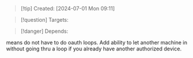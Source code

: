 
>[!tip] Created: [2024-07-01 Mon 09:11]

>[!question] Targets: 

>[!danger] Depends: 

means do not have to do oauth loops.
Add ability to let another machine in without going thru a loop if you already have another authorized device.